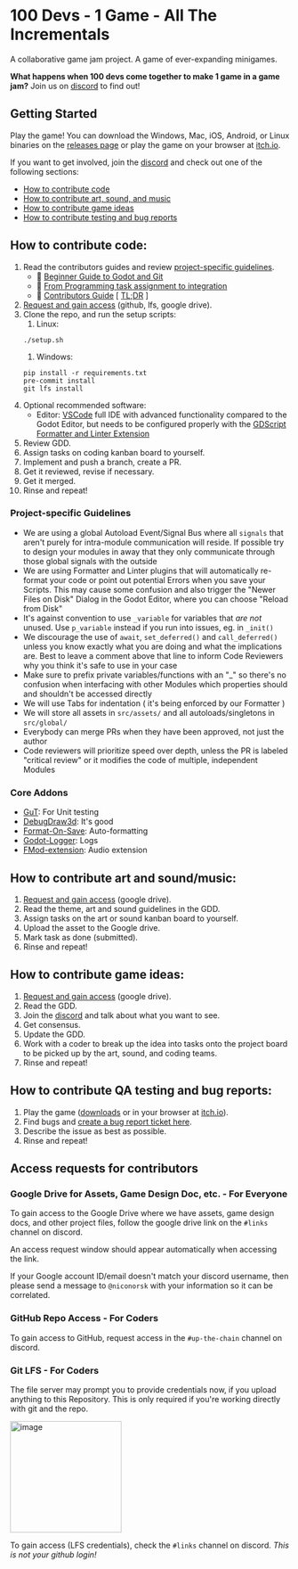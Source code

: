 # 100 Devs - 1 Game - All The Incrementals

A collaborative game jam project. A game of ever-expanding minigames.

**What happens when 100 devs come together to make 1 game in a game jam?** Join us on [discord](https://discord.gg/UHN4AjMw4d) to find out!

## Getting Started

Play the game! You can download the Windows, Mac, iOS, Android, or Linux binaries on the [releases page](https://github.com/100-Devs-1-Game/All-the-Incrementals/releases) or play the game on your browser at [itch.io](https://itch.io/jam/100-devs-1-game-collaborative-godot-game-jam).

If you want to get involved, join the [discord](https://discord.gg/UHN4AjMw4d) and check out one of the following sections:

- [How to contribute code](#how-to-contribute-code)
- [How to contribute art, sound, and music](#how-to-contribute-art-and-soundmusic)
- [How to contribute game ideas](#how-to-contribute-game-ideas)
- [How to contribute testing and bug reports](#how-to-contribute-qa-testing-and-bug-reports)

## How to contribute code:

1. Read the contributors guides and review [project-specific guidelines](#project-specific-guidelines).
    - :closed_book: [Beginner Guide to Godot and Git](https://blog.paulhartman.dev/100-dev-setup)
    - :closed_book: [From Programming task assignment to integration](docs/coding_guide.md)
    - :closed_book: [Contributors Guide](docs/contributing.md) [ [TL;DR](docs/contributing_tldr.md) ]
2. [Request and gain access](#access-requests-for-contributors) (github, lfs, google drive).
3. Clone the repo, and run the setup scripts:
    1. Linux:
    ```
    ./setup.sh
    ```
    1. Windows:
    ```
    pip install -r requirements.txt
    pre-commit install
    git lfs install
    ```
4. Optional recommended software:
    - Editor: [VSCode](https://code.visualstudio.com/) full IDE with advanced functionality compared to the Godot Editor, but needs to be configured properly with the [GDScript Formatter and Linter Extension](https://marketplace.visualstudio.com/items?itemName=EddieDover.gdscript-formatter-linter)
5. Review GDD.
6. Assign tasks on coding kanban board to yourself.
7. Implement and push a branch, create a PR.
8. Get it reviewed, revise if necessary.
9. Get it merged.
10. Rinse and repeat!

### Project-specific Guidelines

- We are using a global Autoload Event/Signal Bus where all `signals` that aren't purely for intra-module communication will reside. If possible try to design your modules in away that they only communicate through those global signals with the outside
- We are using Formatter and Linter plugins that will automatically re-format your code or point out potential Errors when you save your Scripts. This may cause some confusion and also trigger the "Newer Files on Disk" Dialog in the Godot Editor, where you can choose "Reload from Disk"
- It's against convention to use `_variable` for variables that *are not* unused. Use `p_variable` instead if you run into issues, eg. in `_init()`
- We discourage the use of `await`, `set_deferred()` and `call_deferred()` unless you know exactly what you are doing and what the implications are. Best to leave a comment above that line to inform Code Reviewers why you think it's safe to use in your case
- Make sure to prefix private variables/functions with an "_" so there's no confusion when interfacing with other Modules which properties should and shouldn't be accessed directly
- We will use Tabs for indentation ( it's being enforced by our Formatter )
- We will store all assets in `src/assets/` and all autoloads/singletons in `src/global/`
- Everybody can merge PRs when they have been approved, not just the author
- Code reviewers will prioritize speed over depth, unless the PR is labeled "critical review" or it modifies the code of multiple, independent Modules

### Core Addons

- [GuT](https://github.com/bitwes/Gut): For Unit testing
- [DebugDraw3d](https://github.com/DmitriySalnikov/godot_debug_draw_3d): It's good
- [Format-On-Save](https://github.com/ryan-haskell/gdformat-on-save): Auto-formatting
- [Godot-Logger](https://github.com/KOBUGE-Games/godot-logger): Logs
- [FMod-extension](https://github.com/utopia-rise/fmod-gdextension): Audio extension

## How to contribute art and sound/music:

1. [Request and gain access](#access-requests-for-contributors) (google drive).
1. Read the theme, art and sound guidelines in the GDD.
1. Assign tasks on the art or sound kanban board to yourself.
1. Upload the asset to the Google drive.
1. Mark task as done (submitted).
1. Rinse and repeat!

## How to contribute game ideas:

1. [Request and gain access](#access-requests-for-contributors) (google drive).
1. Read the GDD.
1. Join the [discord](https://discord.gg/UHN4AjMw4d) and talk about what you want to see.
1. Get consensus.
1. Update the GDD.
1. Work with a coder to break up the idea into tasks onto the project board to be picked up by the art, sound, and coding teams.
1. Rinse and repeat!

## How to contribute QA testing and bug reports:

1. Play the game ([downloads](https://github.com/100-Devs-1-Game/All-the-Incrementals/releases) or in your browser at [itch.io](https://itch.io/jam/100-devs-1-game-collaborative-godot-game-jam)).
1. Find bugs and [create a bug report ticket here](https://github.com/100-Devs-1-Game/All-the-Incrementals/issues/new).
1. Describe the issue as best as possible.
1. Rinse and repeat!

## Access requests for contributors

### Google Drive for Assets, Game Design Doc, etc. - For Everyone

To gain access to the Google Drive where we have assets, game design docs, and other project files, follow the google drive link on the `#links` channel on discord.

An access request window should appear automatically when accessing the link.

If your Google account ID/email doesn't match your discord username, then please send a message to `@niconorsk` with your information so it can be correlated.

### GitHub Repo Access - For Coders

To gain access to GitHub, request access in the `#up-the-chain` channel on discord.

### Git LFS - For Coders

The file server may prompt you to provide credentials now, if you upload anything to this Repository.
This is only required if you're working directly with git and the repo.

<img width="200" alt="image" src="https://github.com/user-attachments/assets/0949377f-4feb-4d35-a3ed-942a1954d103" />

To gain access (LFS credentials), check the `#links` channel on discord. *This is not your github login!*
